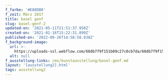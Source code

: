 ```yaml
---
f_farbe: '#E88DB0'
f_zeit: März 2017
title: basel genf
slug: basel-genf-2
updated-on: '2021-05-11T21:51:37.950Z'
created-on: '2021-01-16T15:22:31.899Z'
published-on: '2022-09-26T14:58:58.838Z'
f_background-image:
  url: >-
    https://uploads-ssl.webflow.com/60db7f9f151b09c27c0cb7da/60db7f9f151b0911a90cb7eb_basel%20genf.jpg
  alt: null
f_ausstellung-links: cms/kunstausstellung/basel-genf.md
layout: '[ausstellung2].html'
tags: ausstellung2
---
```



